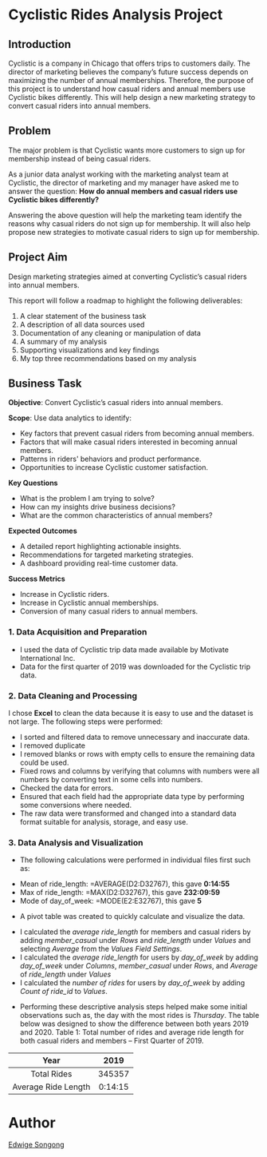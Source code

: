 # Cyclistic Rides Analysis Project

## Introduction

Cyclistic is a company in Chicago that offers trips to customers daily. The director of marketing believes the company’s future success depends on maximizing the number of annual memberships. Therefore, the purpose of this project is to understand how casual riders and annual members use Cyclistic bikes differently. This will help design a new marketing strategy to convert casual riders into annual members.

## Problem
The major problem is that Cyclistic wants more customers to sign up for membership instead of being casual riders. 

As a junior data analyst working with the marketing analyst team at Cyclistic, the director of marketing and my manager have asked me to answer the question: **How do annual members and casual riders use Cyclistic bikes differently?**

Answering the above question will help the marketing team identify the reasons why casual riders do not sign up for membership. It will also help propose new strategies to motivate casual riders to sign up for membership.

## Project Aim
Design marketing strategies aimed at converting Cyclistic’s casual riders into annual members. 

This report will follow a roadmap to highlight the following deliverables:
1.	A clear statement of the business task 
2.	A description of all data sources used 
3.	Documentation of any cleaning or manipulation of data 
4.	A summary of my analysis 
5.	Supporting visualizations and key findings
6.	My top three recommendations based on my analysis
   
## Business Task

**Objective**: Convert Cyclistic’s casual riders into annual members.

**Scope**: Use data analytics to identify:
*	Key factors that prevent casual riders from becoming annual members.
* Factors that will make casual riders interested in becoming annual members.
*	Patterns in riders' behaviors and product performance.
*	Opportunities to increase Cyclistic customer satisfaction.

**Key Questions**
*	What is the problem I am trying to solve?
*	How can my insights drive business decisions?
*	What are the common characteristics of annual members?
  
**Expected Outcomes**
*	A detailed report highlighting actionable insights.
*	Recommendations for targeted marketing strategies.
*	A dashboard providing real-time customer data.
  
**Success Metrics**
*	Increase in Cyclistic riders.
*	Increase in Cyclistic annual memberships.
*	Conversion of many casual riders to annual members.

### 1. Data Acquisition and Preparation
*	I used the data of Cyclistic trip data made available by Motivate International Inc. 
*	Data for the first quarter of 2019 was downloaded for the Cyclistic trip data.  

### 2.	Data Cleaning and Processing
I chose **Excel** to clean the data because it is easy to use and the dataset is not large.  The following steps were performed:
*	I sorted and filtered data to remove unnecessary and inaccurate data. 
*	I removed duplicate
*	I removed blanks or rows with empty cells to ensure the remaining data could be used.
*	Fixed rows and columns by verifying that columns with numbers were all numbers by converting text in some cells into numbers.
*	Checked the data for errors.
*	Ensured that each field had the appropriate data type by performing some conversions where needed. 
*	The raw data were transformed and changed into a standard data format suitable for analysis, storage, and easy use.

### 3.	Data Analysis and Visualization
*	The following calculations were performed in individual files first such as:
   -	Mean of ride_length: =AVERAGE(D2:D32767), this gave **0:14:55**
   - Max of ride_length: =MAX(D2:D32767), this gave **232:09:59**
   - Mode of day_of_week: =MODE(E2:E32767), this gave **5**
     
*	A pivot table was created to quickly calculate and visualize the data.
   - I calculated the *average ride_length* for members and casual riders by adding *member_casual* under *Rows* and *ride_length* under *Values* and selecting *Average* from the *Values Field Settings*.
   - I calculated the *average ride_length* for users by *day_of_week* by adding *day_of_week* under *Columns*, *member_casual* under *Rows*, and *Average* of *ride_length* under *Values*
   - I calculated the *number of rides* for users by *day_of_week* by adding *Count of ride_id* to *Values*.

*	Performing these descriptive analysis steps helped make some initial observations such as, the day with the most rides is *Thursday*. The table below was designed to show the difference between both years 2019 and 2020.
Table 1: Total number of rides and average ride length for both casual riders and members – First Quarter of 2019.

|      Year     |      2019     |
| :-------------: | :-------------: |
| Total Rides          |            345357          |
| Average Ride Length  |            0:14:15         |





# Author

[Edwige Songong](https://github.com/Songonge)

